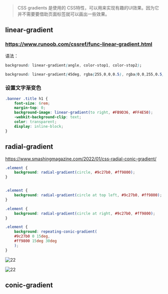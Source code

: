 > CSS gradients 是使用的 CSS特性，可以用来实现有趣的UI效果。因为它并不需要要借助页面标签就可以画出一些效果。


## linear-gradient
### https://www.runoob.com/cssref/func-linear-gradient.html
语法：
```css
background: linear-gradient(angle, color-stop1, color-stop2);

background: linear-gradient(45deg, rgba(255,0,0,0.5), rgba(0,0,255,0.5));
```

### 设置文字渐变色
```css
.banner .title h1 {
    font-size: 6rem;
    margin-top: 0;
    background-image: linear-gradient(to right, #FB9D36, #FF4E50);
    -webkit-background-clip: text;
    color: transparent;
    display: inline-block;
}
```


## radial-gradient
https://www.smashingmagazine.com/2022/01/css-radial-conic-gradient/
```css
.element {
    background: radial-gradient(circle, #9c27b0, #ff9800);
}


.element {
    background: radial-gradient(circle at top left, #9c27b0, #ff9800);
}

.element {
    background: radial-gradient(circle at right, #9c27b0, #ff9800);
}

.element {
    background: repeating-conic-gradient(
    #9c27b0 0 15deg,
    #ff9800 15deg 30deg
    );
}
```
![22](https://cloud.netlifyusercontent.com/assets/344dbf88-fdf9-42bb-adb4-46f01eedd629/359e5216-94e1-4c08-9ed3-298647be077d/5-deep-dive-into-css-radial-gradient-conic-gradient.jpeg)

![22](https://cloud.netlifyusercontent.com/assets/344dbf88-fdf9-42bb-adb4-46f01eedd629/a13d194d-d89b-4fc1-9549-100f2df1d704/6-deep-dive-into-css-radial-gradient-conic-gradient.jpeg)

## conic-gradient
